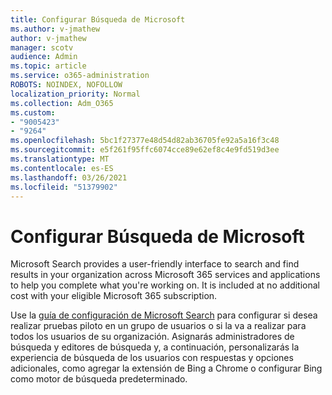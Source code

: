 ```yaml
---
title: Configurar Búsqueda de Microsoft
ms.author: v-jmathew
author: v-jmathew
manager: scotv
audience: Admin
ms.topic: article
ms.service: o365-administration
ROBOTS: NOINDEX, NOFOLLOW
localization_priority: Normal
ms.collection: Adm_O365
ms.custom:
- "9005423"
- "9264"
ms.openlocfilehash: 5bc1f27377e48d54d82ab36705fe92a5a16f3c48
ms.sourcegitcommit: e5f261f95ffc6074cce89e62ef8c4e9fd519d3ee
ms.translationtype: MT
ms.contentlocale: es-ES
ms.lasthandoff: 03/26/2021
ms.locfileid: "51379902"
---
```

# <a name="set-up-microsoft-search"></a>Configurar Búsqueda de Microsoft

Microsoft Search‎ provides a user-friendly interface to search and find results in your organization across ‎Microsoft 365‎ services and applications to help you complete what you're working on. It is included at no additional cost with your eligible ‎Microsoft 365‎ subscription.

Use la [guía de configuración de Microsoft Search](https://go.microsoft.com/fwlink/?linkid=2156919) para configurar si desea realizar pruebas piloto en un grupo de usuarios o si la va a realizar para todos los usuarios de su organización. Asignarás administradores de búsqueda y editores de búsqueda y, a continuación, personalizarás la experiencia de búsqueda de los usuarios con respuestas y opciones adicionales, como agregar la extensión de Bing a Chrome o configurar Bing como motor de búsqueda predeterminado.
